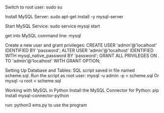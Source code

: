 Switch to root user:
sudo su

Install MySQL Server:
sudo apt-get install -y mysql-server

Start MySQL Service:
sudo service mysql start

get into MySQL command line:
mysql

Create a new user and grant privileges:
CREATE USER 'admin'@'localhost' IDENTIFIED BY 'password';
ALTER USER 'admin'@'localhost' IDENTIFIED WITH mysql_native_password BY 'password';
GRANT ALL PRIVILEGES ON *.* TO 'admin'@'localhost' WITH GRANT OPTION;

Setting Up Database and Tables:
SQL script saved in file named scheme.sql.
Run the script as root user:
mysql -u admin -p < scheme.sql
Or
mysql -u root < scheme.sql

Working with MySQL in Python
Install the MySQL Connector for Python:
pip install mysql-connector-python

run:
python3 ems.py
to use the program 